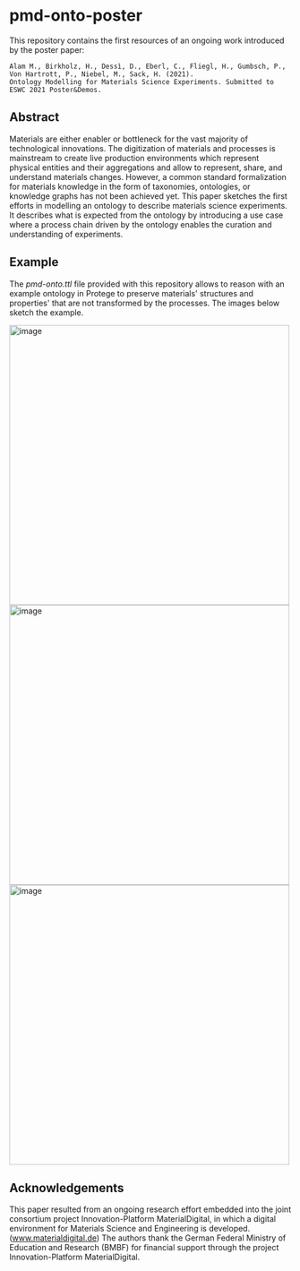 # pmd-onto-poster

This repository contains the first resources of an ongoing work introduced by the poster paper:

```
Alam M., Birkholz, H., Dessì, D., Eberl, C., Fliegl, H., Gumbsch, P., Von Hartrott, P., Niebel, M., Sack, H. (2021). 
Ontology Modelling for Materials Science Experiments. Submitted to ESWC 2021 Poster&Demos.

```

## Abstract

Materials are either enabler or bottleneck for the vast majority of technological innovations.  The digitization of materials and processes is mainstream to create live production environments which represent physical entities and their aggregations and allow to represent, share, and understand materials changes.  However, a common standard formalization for materials knowledge in the form of taxonomies, ontologies, or knowledge graphs has not been achieved yet. This paper sketches the first efforts in modelling an ontology to describe materials science experiments. It describes what is expected from the ontology by introducing a use case where a process chain driven by the ontology enables the curation and understanding of experiments.



## Example 

The *pmd-onto.ttl* file provided with this repository allows to reason with an example ontology in Protege to preserve materials' structures and properties' that are not transformed by the processes. The images below sketch the example.

<img src="https://github.com/danilo-dessi/pmd-onto-poster/blob/main/images/transformative-1.png" alt="image" width="500" />
</br>
<img src="https://github.com/danilo-dessi/pmd-onto-poster/blob/main/images/transformative-2.png" alt="image" width="500" />
</br>
<img src="https://github.com/danilo-dessi/pmd-onto-poster/blob/main/images/transformative-3.png" alt="image" width="500" />


## Acknowledgements

This paper resulted from an ongoing research effort embedded into the joint consortium project Innovation-Platform MaterialDigital, in which a digital environment for Materials Science and Engineering is developed. (www.materialdigital.de) The authors thank the German Federal Ministry of Education and Research (BMBF) for financial support through the project Innovation-Platform MaterialDigital.







